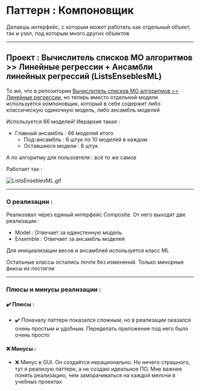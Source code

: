 # Паттерн : Компоновщик

Делаешь интерфейс, с которым может работать как отдельный объект, так и узел, под которым много других объектов

----

## Проект : Вычислитель списков МО алгоритмов >> Линейные регрессии + Ансамбли линейных регрессий (ListsEnseblesML)

То же, что в репозитории [Вычислитель списков МО алгоритмов >> Линейные регрессии](https://github.com/andybeardness/Learning-OOP/tree/main/11-Iterator-ListsML), но теперь вместо отдельной модели используется компоновщик, который в себе содержит либо классическую одиночную модель, либо ансамбль моделей

Используется 66 моделей! Иерархия такая :

- Главный ансамбль : 66 моделей итого
	- Под-ансамбль : 6 штук по 10 моделей в каждом
	- Оставшиеся модели : 6 штук

А по алгоритму для пользовтеля : всё то же самое

Работает так :

![ListsEnseblesML.gif](https://github.com/andybeardness/Learning-OOP/blob/main/imgs/ListsEnseblesML.gif)

----

### О реализации :

Реализовал через единый интерфейс Composite. От него выходят две реализации :

- Model : Отвечает за единстенную модель
- Ensemble : Отвечает за ансамбль моделей

Для инициализации весов и ансамблей используется класс ML

Остальные классы остались почти без изменений. Только минорные фиксы их постигли

----

### Плюсы и минусы реализации : 

#### ✔️ Плюсы :

- ✔️ Поначалу паттерн показался сложным, но в реализации оказался очень простым и удобным. Переделать приложение под него было очень просто

#### ❌ Минусы :

- ❌ Минус в GUI. Он создаётся нерационально. Но ничего страшного, тут я реализую паттерн, а не создаю идеальное ПО. Мне важнее понять реализацию, чем заморачиваться на каждой мелочи в учебных проектах
